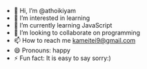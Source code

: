 - 👋 Hi, I’m @athoikiyam
- 👀 I’m interested in learning
- 🌱 I’m currently learning JavaScript
- 💞️ I’m looking to collaborate on programming
- 📫 How to reach me kameitei9@gmail.com
- 😄 Pronouns: happy
- ⚡ Fun fact: It is easy to say sorry:)

<!---
athoikiyam/athoikiyam is a ✨ special ✨ repository because its `README.md` (this file) appears on your GitHub profile.
You can click the Preview link to take a look at your changes.
--->
